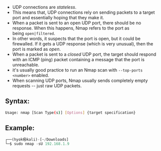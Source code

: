 - UDP connections are _stateless_.
- This means that, UDP connections rely on sending packets to a target port and essentially hoping that they make it.
- When a packet is sent to an open UDP port, there should be no response. When this happens, Nmap refers to the port as being `open|filtered`.
- In other words, it suspects that the port is open, but it could be firewalled. If it gets a UDP response (which is very unusual), then the port is marked as _open_.
- When a packet is sent to a _closed_ UDP port, the target should respond with an ICMP (ping) packet containing a message that the port is unreachable.
- it's usually good practice to run an Nmap scan with `--top-ports <number>` enabled.
- When scanning UDP ports, Nmap usually sends completely empty requests -- just raw UDP packets.

## Syntax:
```bash
Usage: nmap [Scan Type(s)] [Options] {target specification}
```

## Example:
```python
┌──(hyok㉿kali)-[~/Downloads]
└─$ sudo nmap -sU 192.168.1.9
```